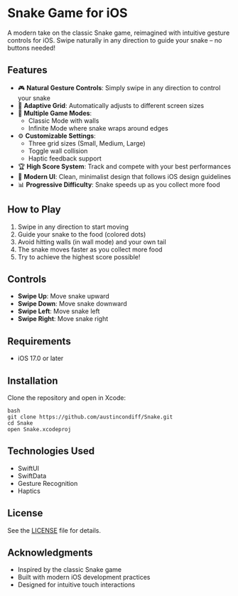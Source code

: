 # Snake Game for iOS

A modern take on the classic Snake game, reimagined with intuitive gesture controls for iOS. Swipe naturally in any direction to guide your snake – no buttons needed!

## Features

- 🎮 **Natural Gesture Controls**: Simply swipe in any direction to control your snake
- 📱 **Adaptive Grid**: Automatically adjusts to different screen sizes
- 🎯 **Multiple Game Modes**:
  - Classic Mode with walls
  - Infinite Mode where snake wraps around edges
- ⚙️ **Customizable Settings**:
  - Three grid sizes (Small, Medium, Large)
  - Toggle wall collision
  - Haptic feedback support
- 🏆 **High Score System**: Track and compete with your best performances
- 🎨 **Modern UI**: Clean, minimalist design that follows iOS design guidelines
- 📊 **Progressive Difficulty**: Snake speeds up as you collect more food

## How to Play

1. Swipe in any direction to start moving
2. Guide your snake to the food (colored dots)
3. Avoid hitting walls (in wall mode) and your own tail
4. The snake moves faster as you collect more food
5. Try to achieve the highest score possible!

## Controls

- **Swipe Up**: Move snake upward
- **Swipe Down**: Move snake downward
- **Swipe Left**: Move snake left
- **Swipe Right**: Move snake right

## Requirements

- iOS 17.0 or later

## Installation

Clone the repository and open in Xcode:

```
bash
git clone https://github.com/austincondiff/Snake.git
cd Snake
open Snake.xcodeproj
```


## Technologies Used

- SwiftUI
- SwiftData
- Gesture Recognition
- Haptics

## License

See the [LICENSE](LICENSE) file for details.

## Acknowledgments

- Inspired by the classic Snake game
- Built with modern iOS development practices
- Designed for intuitive touch interactions
